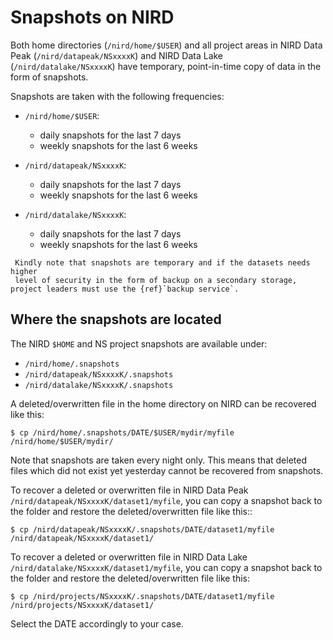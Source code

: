 # Snapshots on NIRD

Both home directories (`/nird/home/$USER`) and all project areas in 
NIRD Data Peak (`/nird/datapeak/NSxxxxK`) and NIRD Data Lake (`/nird/datalake/NSxxxxK`)
have temporary, point-in-time copy of data in the form of snapshots.

Snapshots are taken with the following frequencies:
* `/nird/home/$USER`:
  - daily snapshots for the last 7 days
  - weekly snapshots for the last 6 weeks

* `/nird/datapeak/NSxxxxK`:
  - daily snapshots for the last 7 days
  - weekly snapshots for the last 6 weeks

* `/nird/datalake/NSxxxxK`:
  - daily snapshots for the last 7 days
  - weekly snapshots for the last 6 weeks

```{warning}
 Kindly note that snapshots are temporary and if the datasets needs higher
 level of security in the form of backup on a secondary storage, project leaders must use the {ref}`backup service`.
```

## Where the snapshots are located

The NIRD `$HOME` and NS project snapshots are available under:
- `/nird/home/.snapshots`
- `/nird/datapeak/NSxxxxK/.snapshots`
- `/nird/datalake/NSxxxxK/.snapshots`

A deleted/overwritten file in the home directory on NIRD can be recovered like this:

```console
$ cp /nird/home/.snapshots/DATE/$USER/mydir/myfile /nird/home/$USER/mydir/
```
Note that snapshots are taken every night only. This means that deleted files
which did not exist yet yesterday cannot be recovered from snapshots.

To recover a deleted or overwritten file in NIRD Data Peak `/nird/datapeak/NSxxxxK/dataset1/myfile`,
you can copy a snapshot back to the folder and restore the deleted/overwritten file like this::

```console
$ cp /nird/datapeak/NSxxxxK/.snapshots/DATE/dataset1/myfile /nird/datapeak/NSxxxxK/dataset1/
```

To recover a deleted or overwritten file in NIRD Data Lake `/nird/datalake/NSxxxxK/dataset1/myfile`,
you can copy a snapshot back to the folder and restore the deleted/overwritten file like this:

```console
$ cp /nird/projects/NSxxxxK/.snapshots/DATE/dataset1/myfile /nird/projects/NSxxxxK/dataset1/
```

Select the DATE accordingly to your case.

